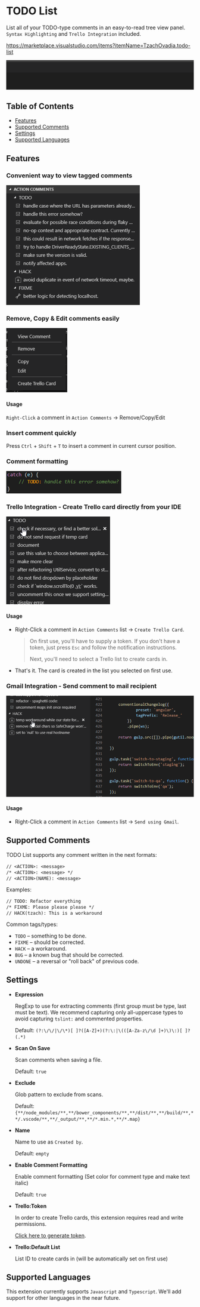 # TODO List

List all of your TODO-type comments in an easy-to-read tree view panel.
`Syntax Highlighting` and `Trello Integration` included.


https://marketplace.visualstudio.com/items?itemName=TzachOvadia.todo-list

![Usage Example](images/usage.gif)

## Table of Contents
- [Features](#Features)
- [Supported Comments](#Supported-Comments)
- [Settings](#Settings)
- [Supported Languages](#Supported-Languages)

## Features
### Convenient way to view tagged comments
  
![Preview](images/preview.png)

### Remove, Copy & Edit comments easily

![Context Menu](images/context.png)

#### Usage
`Right-Click` a comment in `Action Comments` -> Remove/Copy/Edit

### Insert comment quickly
Press `Ctrl` + `Shift` + `T` to insert a comment in current cursor position.

### Comment formatting

![Comment Format](images/highlight.png)

### **Trello Integration** - Create Trello card directly from your IDE

![Trello Card](images/trello.gif)

#### Usage
- Right-Click a comment in `Action Comments` list -> `Create Trello Card`.
  > On first use, you'll have to supply a token. If you don't have a token, just press `Esc` and follow the notification instructions.
  >
  >  Next, you'll need to select a Trello list to create cards in.
- That's it. The card is created in the list you selected on first use.

### **Gmail Integration** - Send comment to mail recipient

![Gmail Integration](images/gmail.gif)

#### Usage
- Right-Click a comment in `Action Comments` list -> `Send using Gmail`.

## Supported Comments
TODO List supports any comment written in the next formats:
```
// <ACTION>: <message>
/* <ACTION>: <message> */
// <ACTION>(NAME): <message>
```
Examples:
```
// TODO: Refactor everything
/* FIXME: Please please please */
// HACK(tzach): This is a workaround
```

Common tags/types:
- `TODO` – something to be done.
- `FIXME` – should be corrected.
- `HACK` – a workaround.
- `BUG` – a known bug that should be corrected.
- `UNDONE` – a reversal or "roll back" of previous code.

## Settings

- **Expression**

  RegExp to use for extracting comments (first group must be type, last must be text). We recommend capturing only all-uppercase types to avoid capturing `tslint:` and commented properties.

  Default: ```(?:\/\/|\/\*)[ ]?([A-Z]+)(?:\:|\(([A-Za-z\/\d ]+)\)\:)[ ]?(.*)```

- **Scan On Save**

  Scan comments when saving a file.

  Default: ```true```

- **Exclude**

  Glob pattern to exclude from scans.

  Default: ```{**/node_modules/**,**/bower_components/**,**/dist/**,**/build/**,**/.vscode/**,**/_output/**,**/*.min.*,**/*.map}```

- **Name**

  Name to use as `Created by`.

  Default: `empty`

- **Enable Comment Formatting**

  Enable comment formatting (Set color for comment type and make text italic)

  Default: `true`

- **Trello:Token**

  In order to create Trello cards, this extension requires read and write permissions.
  
  [Click here to generate token](https://trello.com/1/authorize?name=TODO%20List&scope=read,write&expiration=never&response_type=token&key=a20752c7ff035d5001ce2938f298be64).

- **Trello:Default List**

  List ID to create cards in (will be automatically set on first use)

## Supported Languages
This extension currently supports `Javascript` and `Typescript`. We'll add support for other languages in the near future.